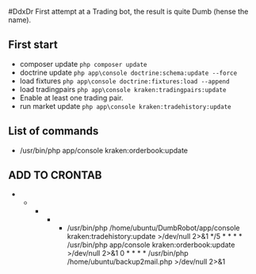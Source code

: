 #DdxDr
First attempt at a Trading bot, the result is quite Dumb (hense the name).

## First start

* composer update ``php composer update``
* doctrine update ``php app\console doctrine:schema:update --force``
* load fixtures    ``php app\console doctrine:fixtures:load --append``
* load tradingpairs ``php app\console kraken:tradingpairs:update``
* Enable at least one trading pair.
* run market update ``php app\console kraken:tradehistory:update``

## List of commands
 * /usr/bin/php app/console kraken:orderbook:update


## ADD TO CRONTAB
* * * * * /usr/bin/php /home/ubuntu/DumbRobot/app/console kraken:tradehistory:update >/dev/null 2>&1
*/5 * * * * /usr/bin/php app/console kraken:orderbook:update >/dev/null 2>&1
0 * * * *  /usr/bin/php /home/ubuntu/backup2mail.php >/dev/null 2>&1
